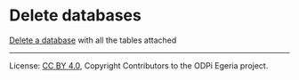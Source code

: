 <!-- SPDX-License-Identifier: CC-BY-4.0 -->
<!-- Copyright Contributors to the ODPi Egeria project. -->

# Delete databases

[Delete a database](../../data-engine-server/docs/scenarios/delete-database.md) 
with all the tables attached

----
License: [CC BY 4.0](https://creativecommons.org/licenses/by/4.0/),
Copyright Contributors to the ODPi Egeria project.